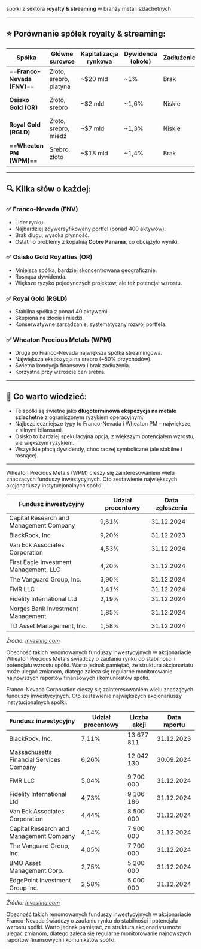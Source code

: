 spółki z sektora **royalty & streaming** w branży metali szlachetnych

---

## ⭐ Porównanie spółek royalty & streaming:

| Spółka                      | Główne surowce         | Kapitalizacja rynkowa | Dywidenda (około) | Zadłużenie | Uwagi                                 |
| --------------------------- | ---------------------- | --------------------- | ----------------- | ---------- | ------------------------------------- |
| ==**Franco-Nevada (FNV)**== | Złoto, srebro, platyna | ~$20 mld              | ~1%               | Brak       | Największa, bardzo zdywersyfikowana   |
| **Osisko Gold (OR)**        | Złoto, srebro          | ~$2 mld               | ~1,6%             | Niskie     | Skupiona mocniej na Ameryce Północnej |
| **Royal Gold (RGLD)**       | Złoto, srebro, miedź   | ~$7 mld               | ~1,3%             | Niskie     | Silne aktywa w USA i Chile            |
| ==**Wheaton PM (WPM)**==    | Srebro, złoto          | ~$18 mld              | ~1,4%             | Brak       | Największa ekspozycja na srebro       |

---

## 🔍 Kilka słów o każdej:

### ✅ Franco-Nevada (FNV)

- Lider rynku.
- Najbardziej zdywersyfikowany portfel (ponad 400 aktywów).
- Brak długu, wysoka płynność.
- Ostatnio problemy z kopalnią **Cobre Panama**, co obciążyło wyniki.

### ✅ Osisko Gold Royalties (OR)

- Mniejsza spółka, bardziej skoncentrowana geograficznie.
- Rosnąca dywidenda.
- Większe ryzyko pojedynczych projektów, ale też potencjał wzrostu.

### ✅ Royal Gold (RGLD)

- Stabilna spółka z ponad 40 aktywami.
- Skupiona na złocie i miedzi.
- Konserwatywne zarządzanie, systematyczny rozwój portfela.

### ✅ Wheaton Precious Metals (WPM)

- Druga po Franco-Nevada największa spółka streamingowa.
- Największa ekspozycja na srebro (~50% przychodów).
- Świetna kondycja finansowa i brak zadłużenia.
- Korzystna przy wzroście cen srebra.

---

## 🔮 Co warto wiedzieć:

- Te spółki są świetne jako **długoterminowa ekspozycja na metale szlachetne** z ograniczonym ryzykiem operacyjnym.
- Najbezpieczniejsze typy to Franco-Nevada i Wheaton PM – największe, z silnymi bilansami.
- Osisko to bardziej spekulacyjna opcja, z większym potencjałem wzrostu, ale większym ryzykiem.
- Wszystkie płacą dywidendy, choć raczej symboliczne (ale stabilne i rosnące).

---

Wheaton Precious Metals (WPM) cieszy się zainteresowaniem wielu znaczących funduszy inwestycyjnych. Oto zestawienie największych akcjonariuszy instytucjonalnych spółki:

|**Fundusz inwestycyjny**|**Udział procentowy**|**Data zgłoszenia**|
|---|---|---|
|Capital Research and Management Company|9,61%|31.12.2024|
|BlackRock, Inc.|9,20%|31.12.2023|
|Van Eck Associates Corporation|4,53%|31.12.2024|
|First Eagle Investment Management, LLC|4,20%|31.12.2024|
|The Vanguard Group, Inc.|3,90%|31.12.2024|
|FMR LLC|3,41%|31.12.2024|
|Fidelity International Ltd|2,19%|31.12.2024|
|Norges Bank Investment Management|1,85%|31.12.2024|
|TD Asset Management, Inc.|1,58%|31.12.2024|

_Źródło: [Investing.com](https://pl.investing.com/equities/silver-wheaton-corp-ownership)_

Obecność takich renomowanych funduszy inwestycyjnych w akcjonariacie Wheaton Precious Metals świadczy o zaufaniu rynku do stabilności i potencjału wzrostu spółki. Warto jednak pamiętać, że struktura akcjonariatu może ulegać zmianom, dlatego zaleca się regularne monitorowanie najnowszych raportów finansowych i komunikatów spółki.



Franco-Nevada Corporation cieszy się zainteresowaniem wielu znaczących funduszy inwestycyjnych. Oto zestawienie największych akcjonariuszy instytucjonalnych spółki:

|**Fundusz inwestycyjny**|**Udział procentowy**|**Liczba akcji**|**Data raportu**|
|---|---|---|---|
|BlackRock, Inc.|7,11%|13 677 811|31.12.2023|
|Massachusetts Financial Services Company|6,26%|12 042 130|30.09.2024|
|FMR LLC|5,04%|9 700 000|31.12.2024|
|Fidelity International Ltd|4,73%|9 106 186|31.12.2024|
|Van Eck Associates Corporation|4,44%|8 500 000|31.12.2024|
|Capital Research and Management Company|4,14%|7 900 000|31.12.2024|
|The Vanguard Group, Inc.|4,05%|7 700 000|31.12.2024|
|BMO Asset Management Corp.|2,75%|5 200 000|31.12.2024|
|EdgePoint Investment Group Inc.|2,58%|5 000 000|31.12.2024|

_Źródło: [Investing.com](https://pl.investing.com/equities/franco-nevada-corp-ownership)_

Obecność takich renomowanych funduszy inwestycyjnych w akcjonariacie Franco-Nevada świadczy o zaufaniu rynku do stabilności i potencjału wzrostu spółki. Warto jednak pamiętać, że struktura akcjonariatu może ulegać zmianom, dlatego zaleca się regularne monitorowanie najnowszych raportów finansowych i komunikatów spółki.

